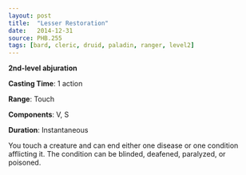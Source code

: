 ```yaml
---
layout: post
title:  "Lesser Restoration"
date:   2014-12-31
source: PHB.255
tags: [bard, cleric, druid, paladin, ranger, level2]
---
```


**2nd-level abjuration**

**Casting Time**: 1 action

**Range**: Touch

**Components**: V, S

**Duration**: Instantaneous

You touch a creature and can end either one disease or one condition afflicting it. The condition can be blinded, deafened, paralyzed, or poisoned.
